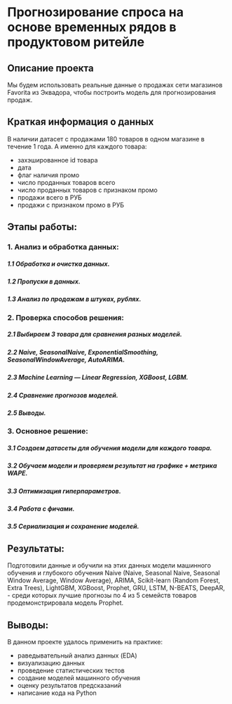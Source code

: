# Прогнозирование спроса на основе временных рядов в продуктовом ритейле

## Описание проекта    
Мы будем использовать реальные данные о продажах сети магазинов Favorita из Эквадора, чтобы построить модель для прогнозирования продаж.

## Краткая информация о данных
В наличии датасет с продажами 180 товаров в одном магазине в течение 1 года. А именно для каждого товара:
- захэшированное id товара
- дата
- флаг наличия промо
- число проданных товаров всего
- число проданных товаров с признаком промо
- продажи всего в РУБ
- продажи с признаком промо в РУБ

## Этапы работы:
### 1. Анализ и обработка данных:
##### 1.1 Обработка и очистка данных.
##### 1.2 Пропуски в данных.
##### 1.3 Анализ по продажам в штуках, рублях.
### 2. Проверка способов решения:
##### 2.1 Выбираем 3 товара для сравнения разных моделей.
##### 2.2 Naive, SeasonalNaive, ExponentialSmoothing, SeasonalWindowAverage, AutoARIMA.
##### 2.3 Machine Learning — Linear Regression, XGBoost, LGBM.
##### 2.4 Сравнение прогнозов моделей.
##### 2.5 Выводы.
### 3. Основное решение:
##### 3.1 Создаем датасеты для обучения модели для каждого товара.
##### 3.2 Обучаем модели и проверяем результат на графике + метрика WAPE.
##### 3.3 Оптимизация гиперпараметров.
##### 3.4 Работа с фичами.
##### 3.5 Сериализация и сохранение моделей.


## Результаты:  
Подготовили данные и обучили на этих данных модели машинного обучения и глубокого обучения Naive (Naive, Seasonal Naive, Seasonal Window Average, Window Average), ARIMA, Scikit-learn (Random Forest, Extra Trees), LightGBM, XGBoost, Prophet, GRU, LSTM, N-BEATS, DeepAR, - среди которых лучшие прогнозы по 4 из 5 семейств товаров продемонстрировала модель Prophet.

## Выводы:  
В данном проекте удалось применить на практике:
- раведывательный анализ данных (EDA)
- визуализацию данных
- проведение статистических тестов
- создание моделей машинного обучения
- оценку результатов предсказаний
- написание кода на Python
